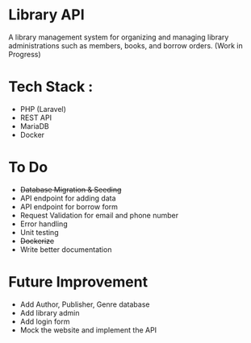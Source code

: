 # Library API
<p1>A library management system for organizing and managing library administrations such as members, books, and borrow orders. (Work in Progress)</p1>
# Tech Stack :
- PHP (Laravel)
- REST API
- MariaDB
- Docker
# To Do
- ~~Database Migration & Seeding~~
- API endpoint for adding data
- API endpoint for borrow form
- Request Validation for email and phone number
- Error handling
- Unit testing
- ~~Dockerize~~
- Write better documentation
# Future Improvement
- Add Author, Publisher, Genre database
- Add library admin
- Add login form
- Mock the website and implement the API